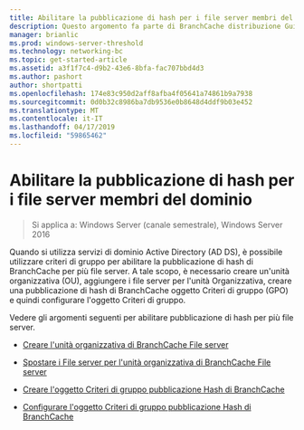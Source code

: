 ```yaml
---
title: Abilitare la pubblicazione di hash per i file server membri del dominio
description: Questo argomento fa parte di BranchCache distribuzione Guide per Windows Server 2016, che illustra come distribuire BranchCache in modalità cache distribuita e ospitato per ottimizzare l'utilizzo della larghezza di banda WAN nelle succursali
manager: brianlic
ms.prod: windows-server-threshold
ms.technology: networking-bc
ms.topic: get-started-article
ms.assetid: a3f1f7c4-d9b2-43e6-8bfa-fac707bbd4d3
ms.author: pashort
author: shortpatti
ms.openlocfilehash: 174e83c950d2aff8afba4f05641a74861b9a7938
ms.sourcegitcommit: 0d0b32c8986ba7db9536e0b8648d4ddf9b03e452
ms.translationtype: MT
ms.contentlocale: it-IT
ms.lasthandoff: 04/17/2019
ms.locfileid: "59865462"
---
```

# <a name="enable-hash-publication-for-domain-member-file-servers"></a>Abilitare la pubblicazione di hash per i file server membri del dominio

>Si applica a: Windows Server (canale semestrale), Windows Server 2016

Quando si utilizza servizi di dominio Active Directory (AD DS), è possibile utilizzare criteri di gruppo per abilitare la pubblicazione di hash di BranchCache per più file server. A tale scopo, è necessario creare un'unità organizzativa (OU), aggiungere i file server per l'unità Organizzativa, creare una pubblicazione di hash di BranchCache oggetto Criteri di gruppo (GPO) e quindi configurare l'oggetto Criteri di gruppo.  
  
Vedere gli argomenti seguenti per abilitare pubblicazione di hash per più file server.  
  
-   [Creare l'unità organizzativa di BranchCache File server](../../branchcache/deploy/Create-the-BranchCache-File-Servers-Organizational-Unit.md)  
  
-   [Spostare i File server per l'unità organizzativa di BranchCache File server](../../branchcache/deploy/Move-File-Servers-to-the-BranchCache-File-Servers-Organizational-Unit.md)  
  
-   [Creare l'oggetto Criteri di gruppo pubblicazione Hash di BranchCache](../../branchcache/deploy/Create-the-BranchCache-Hash-Publication-Group-Policy-Object.md)  
  
-   [Configurare l'oggetto Criteri di gruppo pubblicazione Hash di BranchCache](../../branchcache/deploy/Configure-the-BranchCache-Hash-Publication-Group-Policy-Object.md)  
  


